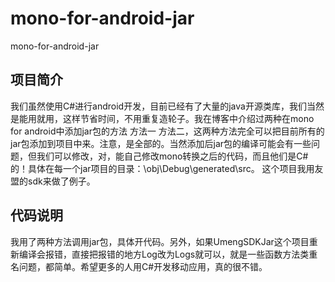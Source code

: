 mono-for-android-jar
====================

mono-for-android-jar
## **项目简介**

我们虽然使用C#进行android开发，目前已经有了大量的java开源类库，我们当然是能用就用，这样节省时间，不用重复造轮子。我在博客中介绍过两种在mono for android中添加jar包的方法 方法一 方法二，这两种方法完全可以把目前所有的jar包添加到项目中来。注意，是全部的。当然添加后jar包的编译可能会有一些问题，但我们可以修改，对，能自己修改mono转换之后的代码，而且他们是C#的！具体在每一个jar项目的目录：\obj\Debug\generated\src。 这个项目我用友盟的sdk来做了例子。

## **代码说明**

我用了两种方法调用jar包，具体开代码。另外，如果UmengSDKJar这个项目重新编译会报错，直接把报错的地方Log改为Logs就可以，就是一些函数方法类重名问题，都简单。希望更多的人用C#开发移动应用，真的很不错。
